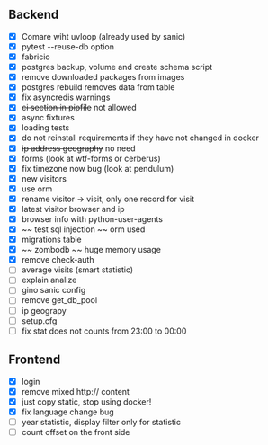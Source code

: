 ## Backend
- [x] Comare wiht uvloop (already used by sanic)
- [x] pytest --reuse-db option
- [x] fabricio
- [x] postgres backup, volume and create schema script
- [x] remove downloaded packages from images
- [x] postgres rebuild removes data from table
- [x] fix asyncredis warnings
- [x] ~~ci section in pipfile~~ not allowed
- [x] async fixtures
- [x] loading tests
- [x] do not reinstall requirements if they have not changed in docker
- [x] ~~ip address geography~~ no need
- [x] forms (look at wtf-forms or cerberus)
- [x] fix timezone now bug (look at pendulum)
- [x] new visitors
- [x] use orm
- [x] rename visitor -> visit, only one record for visit
- [x] latest visitor browser and ip
- [x] browser info with python-user-agents
- [x] ~~ test sql injection ~~ orm used
- [x] migrations table
- [x] ~~ zombodb ~~ huge memory usage
- [x] remove check-auth
- [ ] average visits (smart statistic)
- [ ] explain analize
- [ ] gino sanic config
- [ ] remove get_db_pool
- [ ] ip geograpy
- [ ] setup.cfg
- [ ] fix stat does not counts from 23:00 to 00:00

## Frontend
- [x] login
- [x] remove mixed http:// content
- [x] just copy static, stop using docker!
- [x] fix language change bug
- [ ] year statistic, display filter only for statistic
- [ ] count offset on the front side
